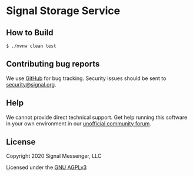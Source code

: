Signal Storage Service
======================

How to Build
------------

```shell script
$ ./mvnw clean test
```

Contributing bug reports
------------------------

We use [GitHub][github issues] for bug tracking. Security issues should be sent to <a href="mailto:security@signal.org">security@signal.org</a>.

Help
----

We cannot provide direct technical support. Get help running this software in your own environment in our [unofficial community forum][community forum].

License
-------

Copyright 2020 Signal Messenger, LLC

Licensed under the [GNU AGPLv3](https://www.gnu.org/licenses/agpl-3.0.txt)

[github issues]: https://github.com/signalapp/storage-service/issues
[community forum]: https://community.signalusers.org
